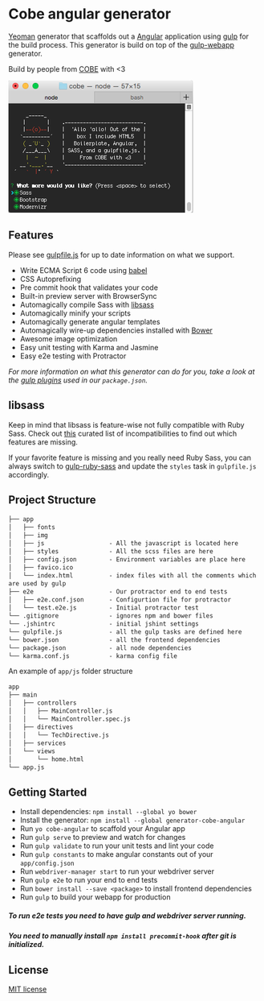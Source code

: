 # Cobe angular generator

[Yeoman](http://yeoman.io) generator that scaffolds out a [Angular](https://angularjs.org/) application using [gulp](http://gulpjs.com/) for the build process. This generator is build on top of the [gulp-webapp](https://github.com/yeoman/generator-gulp-webapp) generator.

Build by people from [COBE](http://cobeisfresh.com/) with <3

![](screenshoot.png)


## Features

Please see [gulpfile.js](app/templates/gulpfile.js) for up to date information on what we support.

* Write ECMA Script 6 code using [babel](https://babeljs.io/)
* CSS Autoprefixing
* Pre commit hook that validates your code
* Built-in preview server with BrowserSync
* Automagically compile Sass with [libsass](http://libsass.org)
* Automagically minify your scripts
* Automagically generate angular templates
* Automagically wire-up dependencies installed with [Bower](http://bower.io)
* Awesome image optimization
* Easy unit testing with Karma and Jasmine
* Easy e2e testing with Protractor

*For more information on what this generator can do for you, take a look at the [gulp plugins](app/templates/_package.json) used in our `package.json`.*


## libsass

Keep in mind that libsass is feature-wise not fully compatible with Ruby Sass. Check out [this](http://sass-compatibility.github.io) curated list of incompatibilities to find out which features are missing.

If your favorite feature is missing and you really need Ruby Sass, you can always switch to [gulp-ruby-sass](https://github.com/sindresorhus/gulp-ruby-sass) and update the `styles` task in `gulpfile.js` accordingly.

## Project Structure

    ├── app
    │   ├── fonts
    │   ├── img
    │   ├── js                  - All the javascript is located here
    │   ├── styles              - All the scss files are here
    │   ├── config.json         - Environment variables are place here
    │   ├── favico.ico
    │   └── index.html          - index files with all the comments which are used by gulp
    ├── e2e                     - Our protractor end to end tests
    │   ├── e2e.conf.json       - Configurtion file for protractor
    │   └── test.e2e.js         - Initial protractor test
    └── .gitignore              - ignores npm and bower files
    └── .jshintrc               - initial jshint settings
    └── gulpfile.js             - all the gulp tasks are defined here
    └── bower.json              - all the frontend dependencies
    └── package.json            - all node dependencies
    └── karma.conf.js           - karma config file


An example of `app/js` folder structure

    app
    ├── main
    │   ├── controllers
    │   │   ├── MainController.js
    │   │   └── MainController.spec.js
    │   ├── directives
    │   │   └── TechDirective.js
    │   ├── services
    │   └── views
    │       └── home.html
    └── app.js

## Getting Started

- Install dependencies: `npm install --global yo bower`
- Install the generator: `npm install --global generator-cobe-angular`
- Run `yo cobe-angular` to scaffold your Angular app
- Run `gulp serve` to preview and watch for changes
- Run `gulp validate` to run your unit tests and lint your code
- Run `gulp constants` to make angular constants out of your `app/config.json`
- Run `webdriver-manager start` to run your webdriver server
- Run `gulp e2e` to run your end to end tests
- Run `bower install --save <package>` to install frontend dependencies
- Run `gulp` to build your webapp for production

##### To run e2e tests you need to have gulp  and webdriver server running.

##### You need to manually install `npm install precommit-hook` after git is initialized.



## License

[MIT license](http://opensource.org/licenses/MIT)
